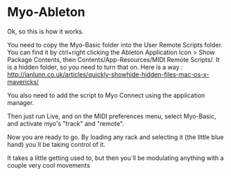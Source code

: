 Myo-Ableton
===========

Ok, so this is how it works.

You need to copy the Myo-Basic folder into the User Remote Scripts folder. You can find it by ctrl+right clicking the Ableton Application Icon > Show Package Contents, then Contents/App-Resources/MIDI Remote Scripts/. It is a hidden folder, so you need to turn that on. Here is a way : http://ianlunn.co.uk/articles/quickly-showhide-hidden-files-mac-os-x-mavericks/

You also need to add the script to Myo Connect using the application manager.

Then just run Live, and on the MIDI preferences menu, select Myo-Basic, and activate myo's "track" and "remote".

Now you are ready to go. By loading any rack and selecting it (the little blue hand) you´ll be taking control of it.

It takes a little getting used to, but then you´ll be modulating anything with a couple very cool movements
